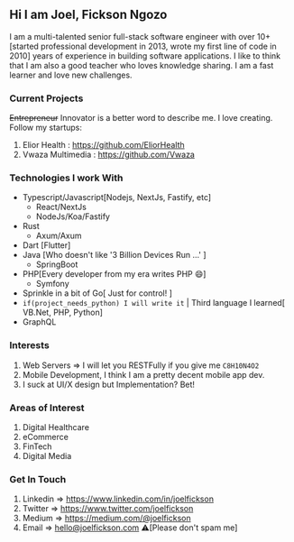## Hi I am Joel, Fickson Ngozo
I am a multi-talented senior full-stack software engineer with over 10+[started professional development in 2013, wrote my first line of code in 2010] years of experience in building software
applications. I like to think that I am also a good teacher who loves knowledge sharing. I am a fast learner and love new challenges.

###  Current Projects
~~Entrepreneur~~  Innovator is a better word to describe me. I love creating. Follow my startups:
1. Elior Health : https://github.com/EliorHealth
2. Vwaza Multimedia : https://github.com/Vwaza

### Technologies I work With
- Typescript/Javascript[Nodejs, NextJs, Fastify, etc]
	- React/NextJs
	- NodeJs/Koa/Fastify
- Rust 
	- Axum/Axum
- Dart [Flutter]
- Java [Who doesn't like '3 Billion Devices Run ...' ]
	- SpringBoot 
- PHP[Every developer from my era writes PHP 😄]
	- Symfony
- Sprinkle in a bit of Go[ Just for control! ]
- `if(project_needs_python) I will write it` | Third  language I learned[ VB.Net, PHP, Python]
- GraphQL

### Interests
1. Web Servers  => I will let you RESTFully if you give me `C8H10N4O2`
2. Mobile Development, I think I am a pretty decent mobile app dev. 
3. I suck at UI/X design but Implementation? Bet!

### Areas of Interest
1. Digital Healthcare
2. eCommerce
3. FinTech
4. Digital Media

### Get In Touch
1. Linkedin => https://www.linkedin.com/in/joelfickson
2. Twitter => https://www.twitter.com/joelfickson
3. Medium => https://medium.com/@joelfickson
4. Email => hello@joelfickson.com ⚠️[Please don't spam me]

